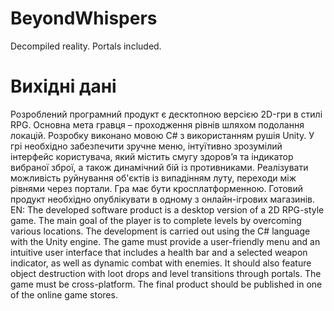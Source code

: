 # BeyondWhispers
Decompiled reality. Portals included.

# Вихідні дані
Розроблений програмний продукт є десктопною версією 2D-гри в стилі RPG. Основна мета гравця – проходження рівнів шляхом подолання локацій. Розробку виконано мовою C# з використанням рушія Unity. У грі необхідно забезпечити зручне меню, інтуїтивно зрозумілий інтерфейс користувача, який містить смугу здоров’я та індикатор вибраної зброї, а також динамічний бій із противниками. Реалізувати можливість руйнування об'єктів із випадінням луту, переходи між рівнями через портали. Гра має бути кросплатформенною. Готовий продукт необхідно опублікувати в одному з онлайн-ігрових магазинів.
EN: The developed software product is a desktop version of a 2D RPG-style game. The main goal of the player is to complete levels by overcoming various locations. The development is carried out using the C# language with the Unity engine. The game must provide a user-friendly menu and an intuitive user interface that includes a health bar and a selected weapon indicator, as well as dynamic combat with enemies. It should also feature object destruction with loot drops and level transitions through portals. The game must be cross-platform. The final product should be published in one of the online game stores.
